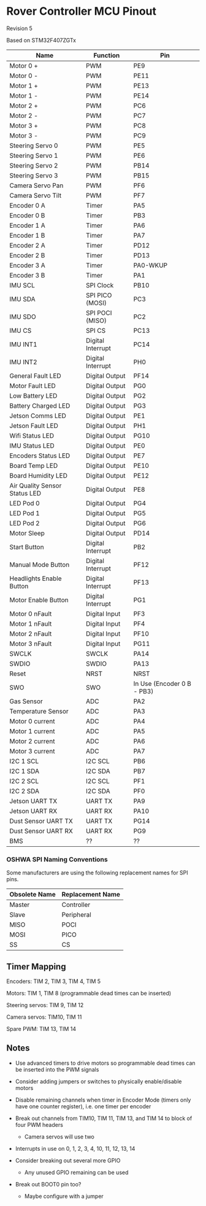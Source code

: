 # Rover Controller MCU Pinout

Revision 5

Based on STM32F407ZGTx

| Name                          | Function          | Pin                        |
| ----------------------------- | ----------------- | -------------------------- |
| Motor 0 +                     | PWM               | PE9                        |
| Motor 0 -                     | PWM               | PE11                       |
| Motor 1 +                     | PWM               | PE13                       |
| Motor 1 -                     | PWM               | PE14                       |
| Motor 2 +                     | PWM               | PC6                        |
| Motor 2 -                     | PWM               | PC7                        |
| Motor 3 +                     | PWM               | PC8                        |
| Motor 3 -                     | PWM               | PC9                        |
| Steering Servo 0              | PWM               | PE5                        |
| Steering Servo 1              | PWM               | PE6                        |
| Steering Servo 2              | PWM               | PB14                       |
| Steering Servo 3              | PWM               | PB15                       |
| Camera Servo Pan              | PWM               | PF6                        |
| Camera Servo Tilt             | PWM               | PF7                        |
| Encoder 0 A                   | Timer             | PA5                        |
| Encoder 0 B                   | Timer             | PB3                        |
| Encoder 1 A                   | Timer             | PA6                        |
| Encoder 1 B                   | Timer             | PA7                        |
| Encoder 2 A                   | Timer             | PD12                       |
| Encoder 2 B                   | Timer             | PD13                       |
| Encoder 3 A                   | Timer             | PA0-WKUP                   |
| Encoder 3 B                   | Timer             | PA1                        |
| IMU SCL                       | SPI Clock         | PB10                       |
| IMU SDA                       | SPI PICO (MOSI)   | PC3                        |
| IMU SDO                       | SPI POCI (MISO)   | PC2                        |
| IMU CS                        | SPI CS            | PC13                       |
| IMU INT1                      | Digital Interrupt | PC14                       |
| IMU INT2                      | Digital Interrupt | PH0                        |
| General Fault LED             | Digital Output    | PF14                       |
| Motor Fault LED               | Digital Output    | PG0                        |
| Low Battery LED               | Digital Output    | PG2                        |
| Battery Charged LED           | Digital Output    | PG3                        |
| Jetson Comms LED              | Digital Output    | PE1                        |
| Jetson Fault LED              | Digital Output    | PH1                        |
| Wifi Status LED               | Digital Output    | PG10                       |
| IMU Status LED                | Digital Output    | PE0                        |
| Encoders Status LED           | Digital Output    | PE7                        |
| Board Temp LED                | Digital Output    | PE10                       |
| Board Humidity LED            | Digital Output    | PE12                       |
| Air Quality Sensor Status LED | Digital Output    | PE8                        |
| LED Pod 0                     | Digital Output    | PG4                        |
| LED Pod 1                     | Digital Output    | PG5                        |
| LED Pod 2                     | Digital Output    | PG6                        |
| Motor Sleep                   | Digital Output    | PD14                       |
| Start Button                  | Digital Interrupt | PB2                        |
| Manual Mode Button            | Digital Interrupt | PF12                       |
| Headlights Enable Button      | Digital Interrupt | PF13                       |
| Motor Enable Button           | Digital Interrupt | PG1                        |
| Motor 0 nFault                | Digital Input     | PF3                        |
| Motor 1 nFault                | Digital Input     | PF4                        |
| Motor 2 nFault                | Digital Input     | PF10                       |
| Motor 3 nFault                | Digital Input     | PG11                       |
| SWCLK                         | SWCLK             | PA14                       |
| SWDIO                         | SWDIO             | PA13                       |
| Reset                         | NRST              | NRST                       |
| SWO                           | SWO               | In Use (Encoder 0 B - PB3) |
| Gas Sensor                    | ADC               | PA2                        |
| Temperature Sensor            | ADC               | PA3                        |
| Motor 0 current               | ADC               | PA4                        |
| Motor 1 current               | ADC               | PA5                        |
| Motor 2 current               | ADC               | PA6                        |
| Motor 3 current               | ADC               | PA7                        |
| I2C 1 SCL                     | I2C SCL           | PB6                        |
| I2C 1 SDA                     | I2C SDA           | PB7                        |
| I2C 2 SCL                     | I2C SCL           | PF1                        |
| I2C 2 SDA                     | I2C SDA           | PF0                        |
| Jetson UART TX                | UART TX           | PA9                        |
| Jetson UART RX                | UART RX           | PA10                       |
| Dust Sensor UART TX           | UART TX           | PG14                       |
| Dust Sensor UART RX           | UART RX           | PG9                        |
| BMS                           | ??                | ??                         |

### OSHWA SPI Naming Conventions

Some manufacturers are using the following replacement names for SPI pins.

| Obsolete Name | Replacement Name |
| ------------- | ---------------- |
| Master        | Controller       |
| Slave         | Peripheral       |
| MISO          | POCI             |
| MOSI          | PICO             |
| SS            | CS               |

## Timer Mapping

Encoders: TIM 2, TIM 3, TIM 4, TIM 5

Motors: TIM 1, TIM 8 (programmable dead times can be inserted)

Steering servos: TIM 9, TIM 12

Camera servos: TIM10, TIM 11

Spare PWM: TIM 13, TIM 14

## Notes

- Use advanced timers to drive motors so programmable dead times can be inserted into the PWM signals

- Consider adding jumpers or switches to physically enable/disable motors

- Disable remaining channels when timer in Encoder Mode (timers only have one counter register), i.e. one timer per encoder

- Break out channels from TIM10, TIM 11, TIM 13, and TIM 14 to block of four PWM headers
  
  - Camera servos will use two

- Interrupts in use on 0, 1, 2, 3, 4, 10, 11, 12, 13, 14

- Consider breaking out several more GPIO
  
  - Any unused GPIO remaining can be used

- Break out BOOT0 pin too?
  
  - Maybe configure with a jumper
